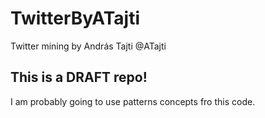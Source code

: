 # TwitterByATajti
Twitter mining by András Tajti @ATajti

## This is a DRAFT repo!
I am probably going to use patterns concepts fro this code.
